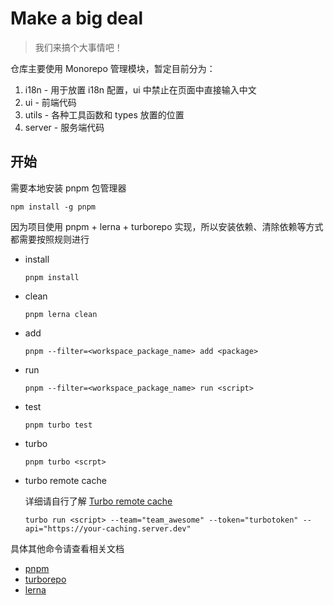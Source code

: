 # Make a big deal

> 我们来搞个大事情吧！

仓库主要使用 Monorepo 管理模块，暂定目前分为：

1. i18n - 用于放置 i18n 配置，ui 中禁止在页面中直接输入中文
2. ui - 前端代码
3. utils - 各种工具函数和 types 放置的位置
4. server - 服务端代码

## 开始

需要本地安装 pnpm 包管理器

```shell
npm install -g pnpm
```

因为项目使用 pnpm + lerna + turborepo 实现，所以安装依赖、清除依赖等方式都需要按照规则进行

- install

  ```shell
  pnpm install
  ```

- clean

  ```shell
  pnpm lerna clean
  ```

- add

  ```shell
  pnpm --filter=<workspace_package_name> add <package> 
  ```

- run

  ```shell
  pnpm --filter=<workspace_package_name> run <script>
  ```

- test
  
  ```shell
  pnpm turbo test
  ```

- turbo

  ```shell
  pnpm turbo <scrpt>
  ```
  
- turbo remote cache

  详细请自行了解 [Turbo remote cache](https://turbo.build/repo/docs/core-concepts/remote-caching)

  ```shell
  turbo run <script> --team="team_awesome" --token="turbotoken" --api="https://your-caching.server.dev"
  ```

具体其他命令请查看相关文档

- [pnpm](https://pnpm.io)
- [turborepo](https://turbo.build/repo)
- [lerna](https://lerna.js.org)
